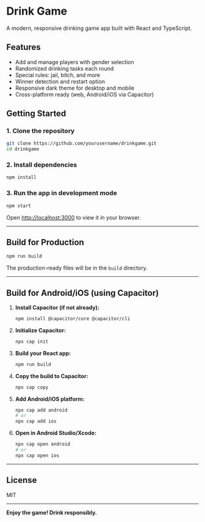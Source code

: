 # Drink Game

A modern, responsive drinking game app built with React and TypeScript.

## Features

- Add and manage players with gender selection
- Randomized drinking tasks each round
- Special rules: jail, bitch, and more
- Winner detection and restart option
- Responsive dark theme for desktop and mobile
- Cross-platform ready (web, Android/iOS via Capacitor)

## Getting Started

### 1. Clone the repository

```bash
git clone https://github.com/yourusername/drinkgame.git
cd drinkgame
```

### 2. Install dependencies

```bash
npm install
```

### 3. Run the app in development mode

```bash
npm start
```

Open [http://localhost:3000](http://localhost:3000) to view it in your browser.

---

## Build for Production

```bash
npm run build
```

The production-ready files will be in the `build` directory.

---

## Build for Android/iOS (using Capacitor)

1. **Install Capacitor (if not already):**
   ```bash
   npm install @capacitor/core @capacitor/cli
   ```

2. **Initialize Capacitor:**
   ```bash
   npx cap init
   ```

3. **Build your React app:**
   ```bash
   npm run build
   ```

4. **Copy the build to Capacitor:**
   ```bash
   npx cap copy
   ```

5. **Add Android/iOS platform:**
   ```bash
   npx cap add android
   # or
   npx cap add ios
   ```

6. **Open in Android Studio/Xcode:**
   ```bash
   npx cap open android
   # or
   npx cap open ios
   ```

---

## License

MIT

---

**Enjoy the game! Drink responsibly.**